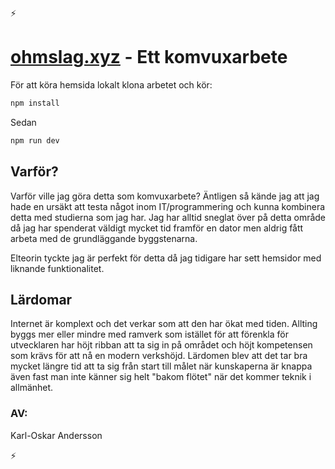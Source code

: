 :zap:

# [ohmslag.xyz](https://komvuxarbete-ohms-lag.pages.dev/) - Ett komvuxarbete

För att köra hemsida lokalt klona arbetet och kör:
```sh
npm install
```
Sedan
```sh
npm run dev
```
## Varför?
Varför ville jag göra detta som komvuxarbete? Äntligen så kände jag att jag hade en ursäkt att testa något inom IT/programmering och kunna kombinera detta med studierna som jag har. Jag har alltid sneglat över på detta område då jag har spenderat väldigt mycket tid framför en dator men aldrig fått arbeta med de grundläggande byggstenarna.

Elteorin tyckte jag är perfekt för detta då jag tidigare har sett hemsidor med liknande funktionalitet.

## Lärdomar

Internet är komplext och det verkar som att den har ökat med tiden. Allting byggs mer eller mindre med ramverk som istället för att förenkla för utvecklaren har höjt ribban att ta sig in på området och höjt kompetensen som krävs för att nå en modern verkshöjd. Lärdomen blev att det tar bra mycket längre tid att ta sig från start till målet när kunskaperna är knappa även fast man inte känner sig helt "bakom flötet" när det kommer teknik i allmänhet.

### AV:
Karl-Oskar Andersson

:zap: